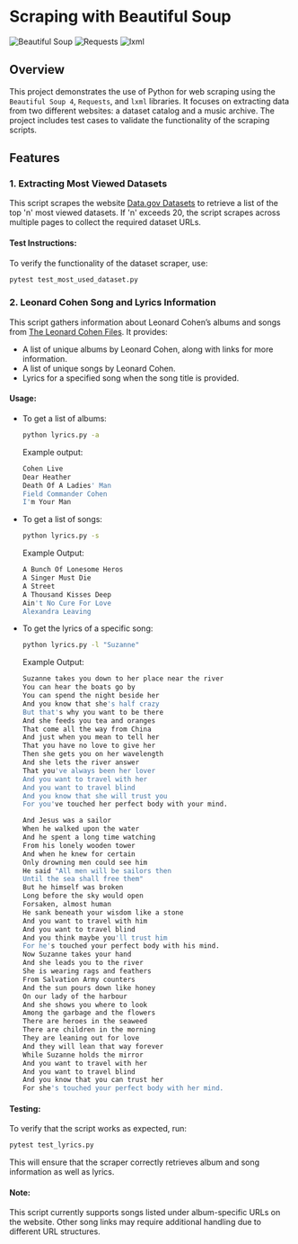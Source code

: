 # Scraping with Beautiful Soup
![Beautiful Soup](https://img.shields.io/badge/Beautiful%20Soup-blue)
![Requests](https://img.shields.io/badge/Requests-brightgreen)
![lxml](https://img.shields.io/badge/lxml-orange)

## Overview
This project demonstrates the use of Python for web scraping using the `Beautiful Soup 4`, `Requests`, and `lxml` libraries. It focuses on extracting data from two different websites: a dataset catalog and a music archive. The project includes test cases to validate the functionality of the scraping scripts.

## Features

### 1. Extracting Most Viewed Datasets
This script scrapes the website [Data.gov Datasets](https://catalog.data.gov/dataset?q=&sort=views_recent+desc) to retrieve a list of the top 'n' most viewed datasets. If 'n' exceeds 20, the script scrapes across multiple pages to collect the required dataset URLs.

#### Test Instructions:
To verify the functionality of the dataset scraper, use:
```bash
pytest test_most_used_dataset.py
```

### 2. Leonard Cohen Song and Lyrics Information
This script gathers information about Leonard Cohen’s albums and songs from [The Leonard Cohen Files](https://www.leonardcohenfiles.com/songind.html). It provides:

- A list of unique albums by Leonard Cohen, along with links for more information.
- A list of unique songs by Leonard Cohen.
- Lyrics for a specified song when the song title is provided.

#### Usage:
- To get a list of albums:
  ```bash
  python lyrics.py -a
  ```
  Example output:
  ```bash
  Cohen Live
  Dear Heather
  Death Of A Ladies' Man
  Field Commander Cohen
  I'm Your Man
  ```

- To get a list of songs:
  ```bash
  python lyrics.py -s
  ```
  Example Output:
  ```bash
  A Bunch Of Lonesome Heros
  A Singer Must Die
  A Street
  A Thousand Kisses Deep
  Ain't No Cure For Love
  Alexandra Leaving
  ```
  
- To get the lyrics of a specific song:
  ```bash
  python lyrics.py -l "Suzanne"
  ```
  Example Output:
  ```bash
  Suzanne takes you down to her place near the river 
  You can hear the boats go by 
  You can spend the night beside her 
  And you know that she's half crazy 
  But that's why you want to be there 
  And she feeds you tea and oranges 
  That come all the way from China 
  And just when you mean to tell her 
  That you have no love to give her 
  Then she gets you on her wavelength 
  And she lets the river answer 
  That you've always been her lover 
  And you want to travel with her 
  And you want to travel blind 
  And you know that she will trust you 
  For you've touched her perfect body with your mind. 
  
  And Jesus was a sailor 
  When he walked upon the water 
  And he spent a long time watching 
  From his lonely wooden tower 
  And when he knew for certain 
  Only drowning men could see him 
  He said "All men will be sailors then 
  Until the sea shall free them" 
  But he himself was broken 
  Long before the sky would open 
  Forsaken, almost human 
  He sank beneath your wisdom like a stone 
  And you want to travel with him 
  And you want to travel blind 
  And you think maybe you'll trust him 
  For he's touched your perfect body with his mind. 
  Now Suzanne takes your hand 
  And she leads you to the river 
  She is wearing rags and feathers 
  From Salvation Army counters 
  And the sun pours down like honey 
  On our lady of the harbour 
  And she shows you where to look 
  Among the garbage and the flowers 
  There are heroes in the seaweed 
  There are children in the morning 
  They are leaning out for love 
  And they will lean that way forever 
  While Suzanne holds the mirror 
  And you want to travel with her 
  And you want to travel blind 
  And you know that you can trust her 
  For she's touched your perfect body with her mind.
  ```

#### Testing:
To verify that the script works as expected, run:

```bash
pytest test_lyrics.py
```

This will ensure that the scraper correctly retrieves album and song information as well as lyrics.

#### Note:
This script currently supports songs listed under album-specific URLs on the website. Other song links may require additional handling due to different URL structures.




